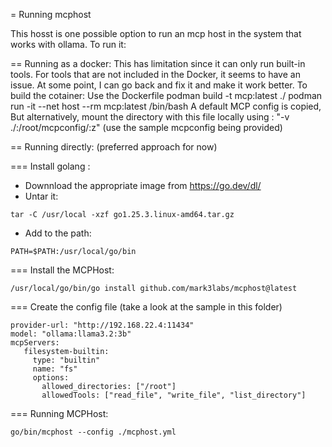= Running mcphost

This hosst is one possible option to run an mcp host in the system that works with ollama. To run it: 

== Running as a docker: 
This has limitation since it can only run built-in tools. For tools that are not included in the Docker, it seems to have an issue. 
At some point, I can go back and fix it and make it work better. 
To build the cotainer: 
Use the Dockerfile
podman build -t mcp:latest ./
podman run -it --net host --rm mcp:latest /bin/bash
A default MCP config is copied, But alternatively, mount the directory with this file locally using : "-v ./:/root/mcpconfig/:z" 
(use the sample mcpconfig being provided) 

== Running directly: (preferred approach for now) 

=== Install golang : 
* Downnload the appropriate image from https://go.dev/dl/
* Untar it:
```
tar -C /usr/local -xzf go1.25.3.linux-amd64.tar.gz
```
* Add to the path:
```
PATH=$PATH:/usr/local/go/bin
```
  
=== Install the MCPHost: 
```
/usr/local/go/bin/go install github.com/mark3labs/mcphost@latest
```
=== Create the config file (take a look at the sample in this folder)
```
provider-url: "http://192.168.22.4:11434"
model: "ollama:llama3.2:3b"
mcpServers:
   filesystem-builtin:
     type: "builtin"
     name: "fs"
     options:
       allowed_directories: ["/root"]
       allowedTools: ["read_file", "write_file", "list_directory"]
```
=== Running MCPHost: 
```
go/bin/mcphost --config ./mcphost.yml
```
